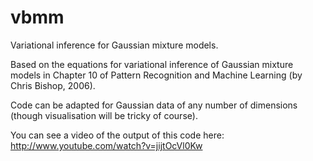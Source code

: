 vbmm
====

Variational inference for Gaussian mixture models.

Based on the equations for variational inference of Gaussian mixture models in Chapter 10 of Pattern Recognition and Machine Learning (by Chris Bishop, 2006).

Code can be adapted for Gaussian data of any number of dimensions (though visualisation will be tricky of course).

You can see a video of the output of this code here:
http://www.youtube.com/watch?v=jijtOcVl0Kw


